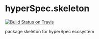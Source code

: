 # hyperSpec.skeleton
<!-- badges: start -->
<!--
[![CRAN
status](https://www.r-pkg.org/badges/version/hyperSpec.skeleton)](https://cran.r-project.org/package=hyperSpec.skeleton)
-->
[![Build Status on Travis](https://travis-ci.com/github/eoduniyi/hyperSpec.skeleton.svg?branch=master)](https://travis-ci.com/github/eoduniyi/hyperSpec.skeleton)
<!--
[![Codecov test
coverage](https://codecov.io/gh/hyperSpec.skeleton/branch/master/graph/badge.svg)](https://codecov.io/gh/hyperSpec.skeleton?branch=master)
-->
<!-- badges: end -->
package skeleton for hyperSpec ecosystem
